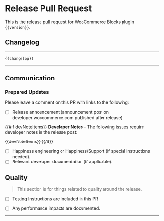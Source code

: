 # Release Pull Request

This is the release pull request for WooCommerce Blocks plugin `{{version}}`.

## Changelog

---

```md
{{changelog}}
```

---

## Communication

### Prepared Updates

Please leave a comment on this PR with links to the following:

-   [ ] Release announcement (announcement post on developer.woocommerce.com published after release).

{{#if devNoteItems}}
**Developer Notes** - The following issues require developer notes in the release post:

{{devNoteItems}}
{{/if}}

-   [ ] Happiness engineering or Happiness/Support (if special instructions needed).
-   [ ] Relevant developer documentation (if applicable).

## Quality

> This section is for things related to quality around the release.

-   [ ] Testing Instructions are included in this PR

-   [ ] Any performance impacts are documented.

---
